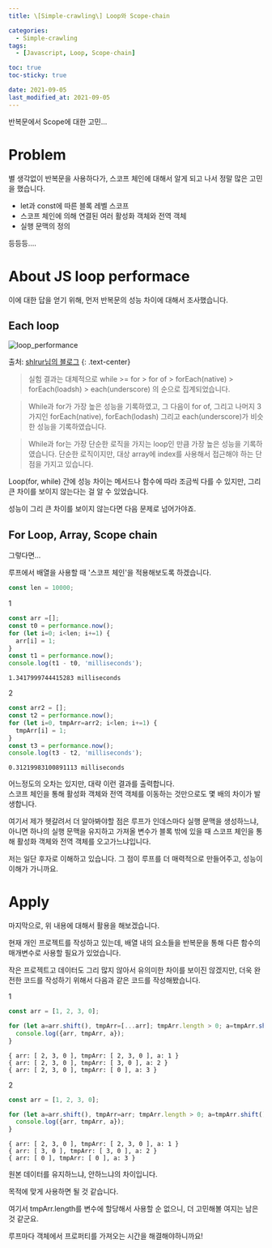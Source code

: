 ```yaml
---
title: \[Simple-crawling\] Loop와 Scope-chain

categories:
  - Simple-crawling
tags:
  - [Javascript, Loop, Scope-chain]

toc: true
toc-sticky: true

date: 2021-09-05
last_modified_at: 2021-09-05
---
```


반복문에서 Scope에 대한 고민...

# Problem

별 생각없이 반복문을 사용하다가, 스코프 체인에 대해서 알게 되고 나서 정말 많은 고민을 했습니다.

- let과 const에 따른 블록 레벨 스코프
- 스코프 체인에 의해 연결된 여러 활성화 객체와 전역 객체
- 실행 문맥의 정의

등등등....

# About JS loop performace

이에 대한 답을 얻기 위해, 먼저 반복문의 성능 차이에 대해서 조사했습니다.

## Each loop

![loop_performance](https://user-images.githubusercontent.com/61080445/132125095-658886c8-cfe2-40c5-a66b-4fc5884c8079.PNG)

출처: [shlrur님의 블로그](https://shlrur.github.io/develog/2018/10/18/about-loop-performance/)
{: .text-center}

> 실험 결과는 대체적으로 while >= for > for of > forEach(native) > forEach(loadsh) > each(underscore) 의 순으로 집계되었습니다.

> While과 for가 가장 높은 성능을 기록하였고, 그 다음이 for of, 그리고 나머지 3가지인 forEach(native), forEach(lodash) 그리고 each(underscore)가 비슷한 성능을 기록하였습니다.

> While과 for는 가장 단순한 로직을 가지는 loop인 만큼 가장 높은 성능을 기록하였습니다. 단순한 로직이지만, 대상 array에 index를 사용해서 접근해야 하는 단점을 가지고 있습니다.

Loop(for, while) 간에 성능 차이는 메서드나 함수에 따라 조금씩 다를 수 있지만, 그리 큰 차이를 보이지 않는다는 걸 알 수 있었습니다.

성능이 그리 큰 차이를 보이지 않는다면 다음 문제로 넘어가야죠.

## For Loop, Array, Scope chain

그렇다면...

루프에서 배열을 사용할 때 '스코프 체인'을 적용해보도록 하겠습니다.

```js
const len = 10000;
```
1
```js
const arr =[];
const t0 = performance.now();
for (let i=0; i<len; i+=1) {
  arr[i] = 1;
}
const t1 = performance.now();
console.log(t1 - t0, 'milliseconds');
```
```
1.3417999744415283 milliseconds
```
2
```js
const arr2 = [];
const t2 = performance.now();
for (let i=0, tmpArr=arr2; i<len; i+=1) {
  tmpArr[i] = 1;
}
const t3 = performance.now();
console.log(t3 - t2, 'milliseconds');
```
```
0.31219983100891113 milliseconds
```

어느정도의 오차는 있지만, 대략 이런 결과를 출력합니다.    
스코프 체인을 통해 활성화 객체와 전역 객체를 이동하는 것만으로도 몇 배의 차이가 발생합니다.  

여기서 제가 헷갈려서 더 알아봐야할 점은 루프가 인데스마다 실행 문맥을 생성하느냐, 아니면 하나의 실행 문맥을 유지하고 가져올 변수가 블록 밖에 있을 때 스코프 체인을 통해 활성화 객체와 전역 객체를 오고가느냐입니다.

저는 일단 후자로 이해하고 있습니다. 그 점이 루프를 더 매력적으로 만들어주고, 성능이 이해가 가니까요.


# Apply

마지막으로, 위 내용에 대해서 활용을 해보겠습니다.

현재 개인 프로젝트를 작성하고 있는데, 배열 내의 요소들을 반복문을 통해 다른 함수의 매개변수로 사용할 필요가 있었습니다.

작은 프로젝트고 데이터도 그리 많지 않아서 유의미한 차이를 보이진 않겠지만, 더욱 완전한 코드를 작성하기 위해서 다음과 같은 코드를 작성해봤습니다.

1
```js
const arr = [1, 2, 3, 0];

for (let a=arr.shift(), tmpArr=[...arr]; tmpArr.length > 0; a=tmpArr.shift()) {
  console.log({arr, tmpArr, a});
}
```
```
{ arr: [ 2, 3, 0 ], tmpArr: [ 2, 3, 0 ], a: 1 }
{ arr: [ 2, 3, 0 ], tmpArr: [ 3, 0 ], a: 2 }
{ arr: [ 2, 3, 0 ], tmpArr: [ 0 ], a: 3 }
```

2
```js
const arr = [1, 2, 3, 0];

for (let a=arr.shift(), tmpArr=arr; tmpArr.length > 0; a=tmpArr.shift()) {
  console.log({arr, tmpArr, a});
}
```
```
{ arr: [ 2, 3, 0 ], tmpArr: [ 2, 3, 0 ], a: 1 }
{ arr: [ 3, 0 ], tmpArr: [ 3, 0 ], a: 2 }
{ arr: [ 0 ], tmpArr: [ 0 ], a: 3 }
```

원본 데이터를 유지하느냐, 안하느냐의 차이입니다.

목적에 맞게 사용하면 될 것 같습니다.

여기서 tmpArr.length를 변수에 할당해서 사용할 순 없으니, 더 고민해볼 여지는 남은 것 같군요.

루프마다 객체에서 프로퍼티를 가져오는 시간을 해결해야하니까요!